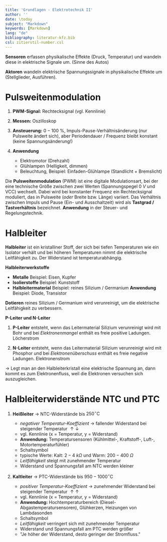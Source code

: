 ```yaml
---
title: 'Grundlagen - Elektrotechnik II'
author: ''
date: \today
subject: "Markdown"
keywords: [Markdown]
lang: "de"
bibliography: literatur-kfz.bib 
csl: zitierstil-number.csl
---
```

<!-----------------------------+
ju 13-8-22
Keywords - Sensoren und Aktoren
+------------------------------>

**Sensoren** erfassen physikalische Effekte (Druck, Temperatur) und wandeln diese in elektrische Signale um. (Sinne des Autos) 

**Aktoren** wandeln elektrische Spannungssignale in physikalische Effekte um (Stellglieder, Ausführen). 

# Pulsweitenmodulation

1. **PWM-Signal:** Rechtecksignal (vgl. Kennlinie)

1. **Messen:** Oszilloskop

1. **Ansteuerung:** $0 - 100~\%$, Impuls-Pause-Verhältnisänderung (nur Pulsweite ändert sich), aber Periodendauer / Frequenz bleibt konstant (keine Spannungsänderung!)

1. **Anwendung**
    - Elektromotor (Drehzahl)
    - Glühlampen (Helligkeit, dimmen)
    - Beleuchtung, Beispiel: Einfaden-Glühlampe (Standlicht + Bremslicht)

Die **Pulsweitenmodulation** (PWM) ist eine digitale Modulationsart, bei der eine technische Größe zwischen zwei Werten (Spannungspegel $0~V$ und VCC) wechselt. Dabei wird bei konstanter Frequenz ein Rechtecksignal moduliert, das in Pulsweite (*oder* Breite bzw. Länge) variiert. Das Verhältnis zwischen Impuls und Pause (Ein- und Ausschaltzeit) wird als **Tastgrad / Tastverhältnis** bezeichnet. **Anwendung** in der Steuer- und Regelungstechnik.


# Halbleiter

**Halbleiter** ist ein kristalliner Stoff, der sich bei tiefen Temperaturen wie ein Isolator verhält und bei höheren Temperaturen nimmt die elektrische Leitfähigkeit zu. Der Widerstand ist temperaturabhängig.

**Halbleiterwerkstoffe**

- **Metalle** Beispiel: Eisen, Kupfer
- **Isolierstoffe** Beispiel: Kunststoff
- **Halbleitermaterial** Beispiel: reines Silizium / Germanium **Anwendung** Beispiel: Diode, Transistor

**Dotieren** reines Silizium / Germanium wird verunreinigt, um die elektrische Leitfähigkeit zu verbessern.

**P-Leiter und N-Leiter**

1. **P-Leiter** entsteht, wenn das Leitermaterial Silizium verunreinigt wird mit Bohr und bei *Elektronenmangel* enthält es freie positive Ladungen. Löcherstrom

2. **N-Leiter** entsteht, wenn das Leitermaterial Silizium verunreinigt wird mit Phosphor und bei *Elektronenüberschuss* enthält es freie negative Ladungen. Elektronenstrom

$\to$ Legt man an den Halbleiterkristall eine elektrische Spannung an, dann kommt es zum Elektronenfluss, weil die Elektronen versuchen sich auszugleichen.


# Halbleiterwiderstände NTC und PTC

1. **Heißleiter** $\to$ NTC-Widerstände bis $250^\circ\text{C}$
    - *negativer Temperatur-Koeffizient* $\to$ fallender Widerstand bei steigender Temperatur $\uparrow \downarrow$ 
    - vgl. Kennlinie (x = Temperatur, y = Widerstand) 
    - **Anwendung:** Temperatursensoren (Kühlmittel-, Kraftstoff-, Luft-, Motortemperaturfühler)
    - Schaltsymbol
    - typische Werte: Kalt: $2 - 4~k\Omega$ und Warm: $200 - 400~\Omega$
    - *Leitfähigkeit* steigt mit zunehmender Temperatur 
    - Widerstand und Spannungsfall am NTC werden kleiner 

1. **Kaltleiter** $\to$ PTC-Widerstände bis $950 - 1000^\circ\text{C}$
    - *positiver Temperatur-Koeffizient* $\to$ zunehmender Widerstand bei steigender Temperatur $\uparrow \uparrow$ 
    - vgl. Kennlinie (x = Temperatur, y = Widerstand) 
    - **Anwendung:** Hochtemperaturbereich (Diesel-Abgastemperatursensoren), Glühkerzen, Heizungen von Lambdasonden
    - Schaltsymbol
    - *Leitfähigkeit* verringert sich mit zunehmender Temperatur
    - Widerstand und Spannungsfall am PTC werden größer 
    - "Je höher der Widerstand, desto geringer der Stromfluss."
